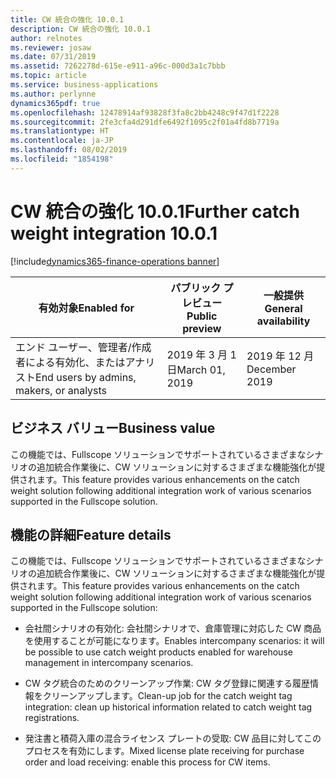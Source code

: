 ```yaml
---
title: CW 統合の強化 10.0.1
description: CW 統合の強化 10.0.1
author: relnotes
ms.reviewer: josaw
ms.date: 07/31/2019
ms.assetid: 7262278d-615e-e911-a96c-000d3a1c7bbb
ms.topic: article
ms.service: business-applications
ms.author: perlynne
dynamics365pdf: true
ms.openlocfilehash: 12478914af93828f3fa8c2bb4248c9f47d1f2228
ms.sourcegitcommit: 2fe3cfa4d291dfe6492f1095c2f01a4fd8b7719a
ms.translationtype: HT
ms.contentlocale: ja-JP
ms.lasthandoff: 08/02/2019
ms.locfileid: "1854198"
---
```

# <a name="further-catch-weight-integration-1001"></a><span data-ttu-id="48276-103">CW 統合の強化 10.0.1</span><span class="sxs-lookup"><span data-stu-id="48276-103">Further catch weight integration 10.0.1</span></span>
[!include[dynamics365-finance-operations banner](../includes/dynamics365-finance-operations.md)]

| <span data-ttu-id="48276-104">有効対象</span><span class="sxs-lookup"><span data-stu-id="48276-104">Enabled for</span></span>    |  <span data-ttu-id="48276-105">パブリック プレビュー</span><span class="sxs-lookup"><span data-stu-id="48276-105">Public preview</span></span> | <span data-ttu-id="48276-106">一般提供</span><span class="sxs-lookup"><span data-stu-id="48276-106">General availability</span></span> | 
| ---------- | ---------- |---------- |
|<span data-ttu-id="48276-107">エンド ユーザー、管理者/作成者による有効化、またはアナリスト</span><span class="sxs-lookup"><span data-stu-id="48276-107">End users by admins, makers, or analysts</span></span>|<span data-ttu-id="48276-108">2019 年 3 月 1 日</span><span class="sxs-lookup"><span data-stu-id="48276-108">March 01, 2019</span></span>| <span data-ttu-id="48276-109">2019 年 12 月</span><span class="sxs-lookup"><span data-stu-id="48276-109">December 2019</span></span>|


## <a name="business-value"></a><span data-ttu-id="48276-110">ビジネス バリュー</span><span class="sxs-lookup"><span data-stu-id="48276-110">Business value</span></span>
<!-- bv start -->
<span data-ttu-id="48276-111">この機能では、Fullscope ソリューションでサポートされているさまざまなシナリオの追加統合作業後に、CW ソリューションに対するさまざまな機能強化が提供されます。</span><span class="sxs-lookup"><span data-stu-id="48276-111">This feature provides various enhancements on the catch weight solution following additional integration work of various scenarios supported in the Fullscope solution.</span></span>
<!-- bv end -->



## <a name="feature-details"></a><span data-ttu-id="48276-112">機能の詳細</span><span class="sxs-lookup"><span data-stu-id="48276-112">Feature details</span></span>
<!--feature detail start -->
<span data-ttu-id="48276-113">この機能では、Fullscope ソリューションでサポートされているさまざまなシナリオの追加統合作業後に、CW ソリューションに対するさまざまな機能強化が提供されます。</span><span class="sxs-lookup"><span data-stu-id="48276-113">This feature provides various enhancements on the catch weight solution following additional integration work of various scenarios supported in the Fullscope solution:</span></span>

 -  <span data-ttu-id="48276-114">会社間シナリオの有効化: 会社間シナリオで、倉庫管理に対応した CW 商品を使用することが可能になります。</span><span class="sxs-lookup"><span data-stu-id="48276-114">Enables intercompany scenarios: it will be possible to use catch weight products enabled for warehouse management in intercompany scenarios.</span></span>

 -  <span data-ttu-id="48276-115">CW タグ統合のためのクリーンアップ作業: CW タグ登録に関連する履歴情報をクリーンアップします。</span><span class="sxs-lookup"><span data-stu-id="48276-115">Clean-up job for the catch weight tag integration: clean up historical information related to catch weight tag registrations.</span></span>

 -  <span data-ttu-id="48276-116">発注書と積荷入庫の混合ライセンス プレートの受取: CW 品目に対してこのプロセスを有効にします。</span><span class="sxs-lookup"><span data-stu-id="48276-116">Mixed license plate receiving for purchase order and load receiving: enable this process for CW items.</span></span>
<!--feature detail end -->











